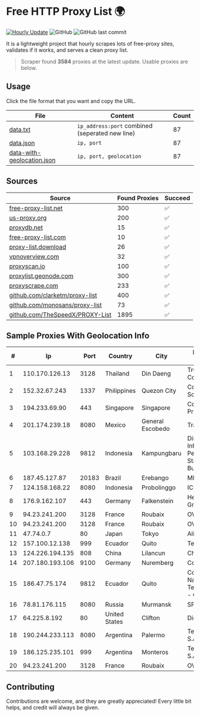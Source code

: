 
# Free HTTP Proxy List 🌍

[![Hourly Update](https://github.com/mertguvencli/http-proxy-list/actions/workflows/main.yml/badge.svg?branch=main)](https://github.com/mertguvencli/http-proxy-list/actions/workflows/main.yml)
![GitHub](https://img.shields.io/github/license/mertguvencli/http-proxy-list)
![GitHub last commit](https://img.shields.io/github/last-commit/mertguvencli/http-proxy-list)

It is a lightweight project that hourly scrapes lots of free-proxy sites, validates if it works, and serves a clean proxy list.


> Scraper found **3584** proxies at the latest update. Usable proxies are below.

## Usage

Click the file format that you want and copy the URL.


|File|Content|Count|
|----|-------|-----|
|[data.txt](https://raw.githubusercontent.com/mertguvencli/http-proxy-list/main/proxy-list/data.txt)|`ip_address:port` combined (seperated new line)|87|
|[data.json](https://raw.githubusercontent.com/mertguvencli/http-proxy-list/main/proxy-list/data.json)|`ip, port`|87|
|[data-with-geolocation.json](https://raw.githubusercontent.com/mertguvencli/http-proxy-list/main/proxy-list/data-with-geolocation.json)|`ip, port, geolocation`|87|

## Sources

|Source|Found Proxies|Succeed|
|------|-------------|-------|
|[free-proxy-list.net](https://free-proxy-list.net)|300|✅|
|[us-proxy.org](https://www.us-proxy.org)|200|✅|
|[proxydb.net](http://proxydb.net)|15|✅|
|[free-proxy-list.com](https://free-proxy-list.com/?page=&port=&type%5B%5D=http&type%5B%5D=https&up_time=0&search=Search)|10|✅|
|[proxy-list.download](https://www.proxy-list.download/HTTP)|26|✅|
|[vpnoverview.com](https://vpnoverview.com/privacy/anonymous-browsing/free-proxy-servers)|32|✅|
|[proxyscan.io](https://www.proxyscan.io)|100|✅|
|[proxylist.geonode.com](https://proxylist.geonode.com/api/proxy-list?limit=300&page=1&sort_by=lastChecked&sort_type=desc&protocols=http,https)|300|✅|
|[proxyscrape.com](https://api.proxyscrape.com/v2/?request=displayproxies&protocol=http&timeout=10000&country=all&ssl=all&anonymity=all)|233|✅|
|[github.com/clarketm/proxy-list](https://raw.githubusercontent.com/clarketm/proxy-list/master/proxy-list-raw.txt)|400|✅|
|[github.com/monosans/proxy-list](https://raw.githubusercontent.com/monosans/proxy-list/main/proxies/http.txt)|73|✅|
|[github.com/TheSpeedX/PROXY-List](https://raw.githubusercontent.com/TheSpeedX/PROXY-List/master/http.txt)|1895|✅|


## Sample Proxies With Geolocation Info

|#|Ip|Port|Country|City|Internet Service Provider|
|-|--|----|-------|----|-------------------------|
|1|110.170.126.13|3128|Thailand|Din Daeng|True Internet Corporation CO. Ltd.|
|2|152.32.67.243|1337|Philippines|Quezon City|Converge ICT Solution Inc|
|3|194.233.69.90|443|Singapore|Singapore|Contabo Asia Private Limited|
|4|201.174.239.18|8080|Mexico|General Escobedo|Transtelco Inc|
|5|103.168.29.228|9812|Indonesia|Kampungbaru|Dinas Komunikasi Informatika Persandian dan Statistik Kabuapten Bueleleng|
|6|187.45.127.87|20183|Brazil|Erebango|Mhnet Telecom|
|7|124.158.168.22|8080|Indonesia|Probolinggo|ICON+|
|8|176.9.162.107|443|Germany|Falkenstein|Hetzner Online GmbH|
|9|94.23.241.200|3128|France|Roubaix|OVH SAS|
|10|94.23.241.200|3128|France|Roubaix|OVH SAS|
|11|47.74.0.7|80|Japan|Tokyo|Alibaba.com LLC|
|12|157.100.12.138|999|Ecuador|Quito|Telconet S.A|
|13|124.226.194.135|808|China|Lilancun|Chinanet|
|14|207.180.193.106|9100|Germany|Nuremberg|Contabo GmbH|
|15|186.47.75.174|9812|Ecuador|Quito|Corporacion Nacional De Telecomunicaciones - CNT EP|
|16|78.81.176.115|8080|Russia|Murmansk|SPBNIT|
|17|64.225.8.192|80|United States|Clifton|DigitalOcean, LLC|
|18|190.244.233.113|8080|Argentina|Palermo|Telecom Argentina S.A|
|19|186.125.235.101|999|Argentina|Monteros|Telecom Argentina S.A.|
|20|94.23.241.200|3128|France|Roubaix|OVH SAS|



## Contributing

Contributions are welcome, and they are greatly appreciated! Every
little bit helps, and credit will always be given.

